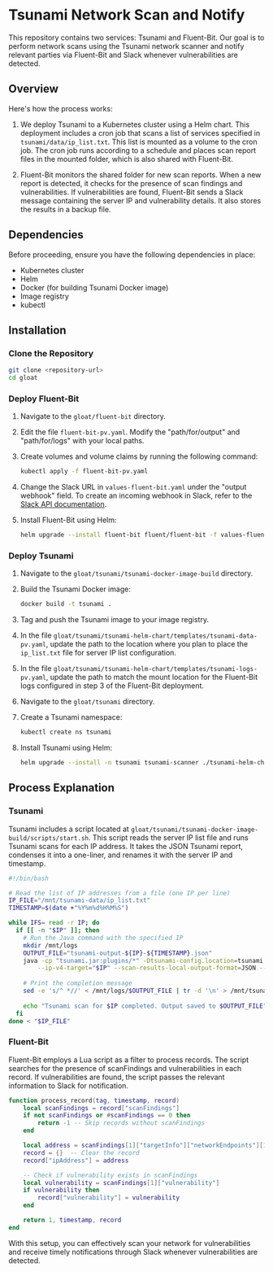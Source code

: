 # Tsunami Network Scan and Notify

This repository contains two services: Tsunami and Fluent-Bit. Our goal is to perform network scans using the Tsunami network scanner and notify relevant parties via Fluent-Bit and Slack whenever vulnerabilities are detected.

## Overview

Here's how the process works:

1. We deploy Tsunami to a Kubernetes cluster using a Helm chart. This deployment includes a cron job that scans a list of services specified in `tsunami/data/ip_list.txt`. This list is mounted as a volume to the cron job. The cron job runs according to a schedule and places scan report files in the mounted folder, which is also shared with Fluent-Bit.

2. Fluent-Bit monitors the shared folder for new scan reports. When a new report is detected, it checks for the presence of scan findings and vulnerabilities. If vulnerabilities are found, Fluent-Bit sends a Slack message containing the server IP and vulnerability details. It also stores the results in a backup file.

## Dependencies

Before proceeding, ensure you have the following dependencies in place:

- Kubernetes cluster
- Helm
- Docker (for building Tsunami Docker image)
- Image registry
- kubectl

## Installation

### Clone the Repository

```bash
git clone <repository-url>
cd gloat
```

### Deploy Fluent-Bit

1. Navigate to the `gloat/fluent-bit` directory.

2. Edit the file `fluent-bit-pv.yaml`. Modify the "path/for/output" and "path/for/logs" with your local paths.

3. Create volumes and volume claims by running the following command:
   ```bash
   kubectl apply -f fluent-bit-pv.yaml
   ```

4. Change the Slack URL in `values-fluent-bit.yaml` under the "output webhook" field. To create an incoming webhook in Slack, refer to the [Slack API documentation](https://api.slack.com/messaging/webhooks#getting_started).

5. Install Fluent-Bit using Helm:
   ```bash
   helm upgrade --install fluent-bit fluent/fluent-bit -f values-fluent-bit.yaml
   ```

### Deploy Tsunami

1. Navigate to the `gloat/tsunami/tsunami-docker-image-build` directory.

2. Build the Tsunami Docker image:
   ```bash
   docker build -t tsunami .
   ```

3. Tag and push the Tsunami image to your image registry.

4. In the file `gloat/tsunami/tsunami-helm-chart/templates/tsunami-data-pv.yaml`, update the path to the location where you plan to place the `ip_list.txt` file for server IP list configuration.

5. In the file `gloat/tsunami/tsunami-helm-chart/templates/tsunami-logs-pv.yaml`, update the path to match the mount location for the Fluent-Bit logs configured in step 3 of the Fluent-Bit deployment.

6. Navigate to the `gloat/tsunami` directory.

7. Create a Tsunami namespace:
   ```bash
   kubectl create ns tsunami
   ```

8. Install Tsunami using Helm:
   ```bash
   helm upgrade --install -n tsunami tsunami-scanner ./tsunami-helm-chart
   ```

## Process Explanation

### Tsunami

Tsunami includes a script located at `gloat/tsunami/tsunami-docker-image-build/scripts/start.sh`. This script reads the server IP list file and runs Tsunami scans for each IP address. It takes the JSON Tsunami report, condenses it into a one-liner, and renames it with the server IP and timestamp.

```bash
#!/bin/bash

# Read the list of IP addresses from a file (one IP per line)
IP_FILE="/mnt/tsunami-data/ip_list.txt"
TIMESTAMP=$(date +"%Y%m%d%H%M%S")

while IFS= read -r IP; do
  if [[ -n "$IP" ]]; then
    # Run the Java command with the specified IP
    mkdir /mnt/logs
    OUTPUT_FILE="tsunami-output-${IP}-${TIMESTAMP}.json"
    java -cp "tsunami.jar:plugins/*" -Dtsunami-config.location=tsunami.yaml com.google.tsunami.main.cli.TsunamiCli \
        --ip-v4-target="$IP" --scan-results-local-output-format=JSON --scan-results-local-output-filename="/mnt/logs/$OUTPUT_FILE"
    
    # Print the completion message
    sed -e 's/^ *//' < /mnt/logs/$OUTPUT_FILE | tr -d '\n' > /mnt/tsunami-logs/$OUTPUT_FILE 
    
    echo "Tsunami scan for $IP completed. Output saved to $OUTPUT_FILE"
  fi
done < "$IP_FILE"
```

### Fluent-Bit

Fluent-Bit employs a Lua script as a filter to process records. The script searches for the presence of scanFindings and vulnerabilities in each record. If vulnerabilities are found, the script passes the relevant information to Slack for notification.

```lua
function process_record(tag, timestamp, record)
    local scanFindings = record["scanFindings"]
    if not scanFindings or #scanFindings == 0 then
        return -1 -- Skip records without scanFindings
    end

    local address = scanFindings[1]["targetInfo"]["networkEndpoints"][1]["ipAddress"]["address"]
    record = {}  -- Clear the record
    record["ipAddress"] = address

    -- Check if vulnerability exists in scanFindings
    local vulnerability = scanFindings[1]["vulnerability"]
    if vulnerability then
        record["vulnerability"] = vulnerability
    end

    return 1, timestamp, record
end
```

With this setup, you can effectively scan your network for vulnerabilities and receive timely notifications through Slack whenever vulnerabilities are detected.